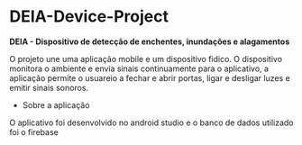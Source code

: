 # DEIA-Device-Project
**DEIA - Dispositivo de detecção de enchentes, inundações e alagamentos**

O projeto une uma aplicação mobile e um dispositivo fidico. O dispositivo monitora o ambiente e envia sinais continuamente para o aplicativo, a aplicação permite o usuareio a fechar e abrir portas, ligar e desligar luzes e emitir sinais sonoros.

* Sobre a aplicação

O aplicativo foi desenvolvido no android studio e o banco de dados utilizado foi o firebase
